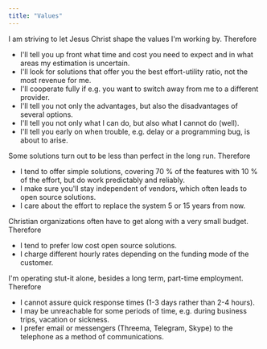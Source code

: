 ```yaml
---
title: "Values"
---
```

I am striving to let Jesus Christ shape the values I'm working by. Therefore

* I'll tell you up front what time and cost you need to expect and in what areas my estimation is uncertain.
* I'll look for solutions that offer you the best effort-utility ratio, not the most revenue for me.
* I'll cooperate fully if e.g. you want to switch away from me to a different provider.
* I'll tell you not only the advantages, but also the disadvantages of several options.
* I'll tell you not only what I can do, but also what I cannot do (well).
* I'll tell you early on when trouble, e.g. delay or a programming bug, is about to arise.

Some solutions turn out to be less than perfect in the long run. Therefore

* I tend to offer simple solutions, covering 70 % of the features with 10 % of the effort, but do work predictably and reliably.
* I make sure you'll stay independent of vendors, which often leads to open source solutions.
* I care about the effort to replace the system 5 or 15 years from now.

Christian organizations often have to get along with a very small budget. Therefore

* I tend to prefer low cost open source solutions.
* I charge different hourly rates depending on the funding mode of the customer.

I'm operating stut-it alone, besides a long term, part-time employment. Therefore

* I cannot assure quick response times (1-3 days rather than 2-4 hours).
* I may be unreachable for some periods of time, e.g. during business trips, vacation or sickness.
* I prefer email or messengers (Threema, Telegram, Skype) to the telephone as a method of communications.
